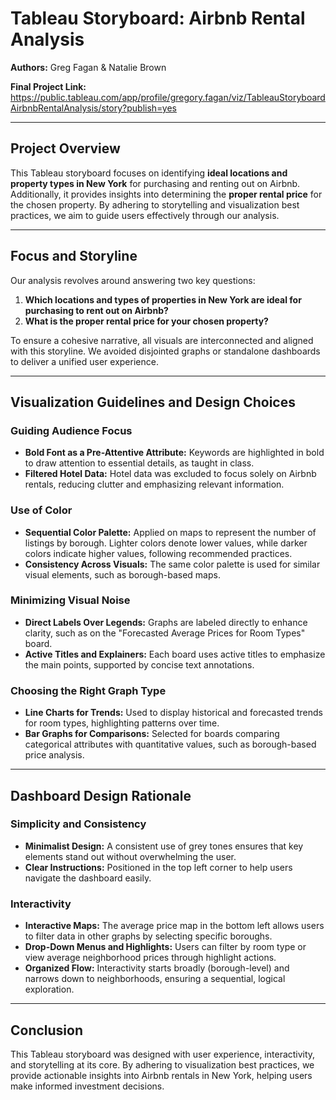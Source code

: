 # Tableau Storyboard: Airbnb Rental Analysis  
**Authors:** Greg Fagan & Natalie Brown  

**Final Project Link:** https://public.tableau.com/app/profile/gregory.fagan/viz/TableauStoryboardAirbnbRentalAnalysis/story?publish=yes


---

## Project Overview  
This Tableau storyboard focuses on identifying **ideal locations and property types in New York** for purchasing and renting out on Airbnb. Additionally, it provides insights into determining the **proper rental price** for the chosen property. By adhering to storytelling and visualization best practices, we aim to guide users effectively through our analysis.

---

## Focus and Storyline  
Our analysis revolves around answering two key questions:  
1. **Which locations and types of properties in New York are ideal for purchasing to rent out on Airbnb?**  
2. **What is the proper rental price for your chosen property?**  

To ensure a cohesive narrative, all visuals are interconnected and aligned with this storyline. We avoided disjointed graphs or standalone dashboards to deliver a unified user experience.

---

## Visualization Guidelines and Design Choices  

### Guiding Audience Focus  
- **Bold Font as a Pre-Attentive Attribute:** Keywords are highlighted in bold to draw attention to essential details, as taught in class.  
- **Filtered Hotel Data:** Hotel data was excluded to focus solely on Airbnb rentals, reducing clutter and emphasizing relevant information.  

### Use of Color  
- **Sequential Color Palette:** Applied on maps to represent the number of listings by borough. Lighter colors denote lower values, while darker colors indicate higher values, following recommended practices.  
- **Consistency Across Visuals:** The same color palette is used for similar visual elements, such as borough-based maps.  

### Minimizing Visual Noise  
- **Direct Labels Over Legends:** Graphs are labeled directly to enhance clarity, such as on the "Forecasted Average Prices for Room Types" board.  
- **Active Titles and Explainers:** Each board uses active titles to emphasize the main points, supported by concise text annotations.  

### Choosing the Right Graph Type  
- **Line Charts for Trends:** Used to display historical and forecasted trends for room types, highlighting patterns over time.  
- **Bar Graphs for Comparisons:** Selected for boards comparing categorical attributes with quantitative values, such as borough-based price analysis.  

---

## Dashboard Design Rationale  

### Simplicity and Consistency  
- **Minimalist Design:** A consistent use of grey tones ensures that key elements stand out without overwhelming the user.  
- **Clear Instructions:** Positioned in the top left corner to help users navigate the dashboard easily.  

### Interactivity  
- **Interactive Maps:** The average price map in the bottom left allows users to filter data in other graphs by selecting specific boroughs.  
- **Drop-Down Menus and Highlights:** Users can filter by room type or view average neighborhood prices through highlight actions.  
- **Organized Flow:** Interactivity starts broadly (borough-level) and narrows down to neighborhoods, ensuring a sequential, logical exploration.  



---

## Conclusion  
This Tableau storyboard was designed with user experience, interactivity, and storytelling at its core. By adhering to visualization best practices, we provide actionable insights into Airbnb rentals in New York, helping users make informed investment decisions.  
